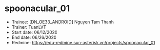 # spoonacular_01
+ Trainee: [DN_OE33_ANDROID] Nguyen Tam Thanh
+ Trainer: TuanLVT
+ Start date: 06/12/2020
+ End date: 06/26/2020
+ Redmine: https://edu-redmine.sun-asterisk.vn/projects/spoonacular_01